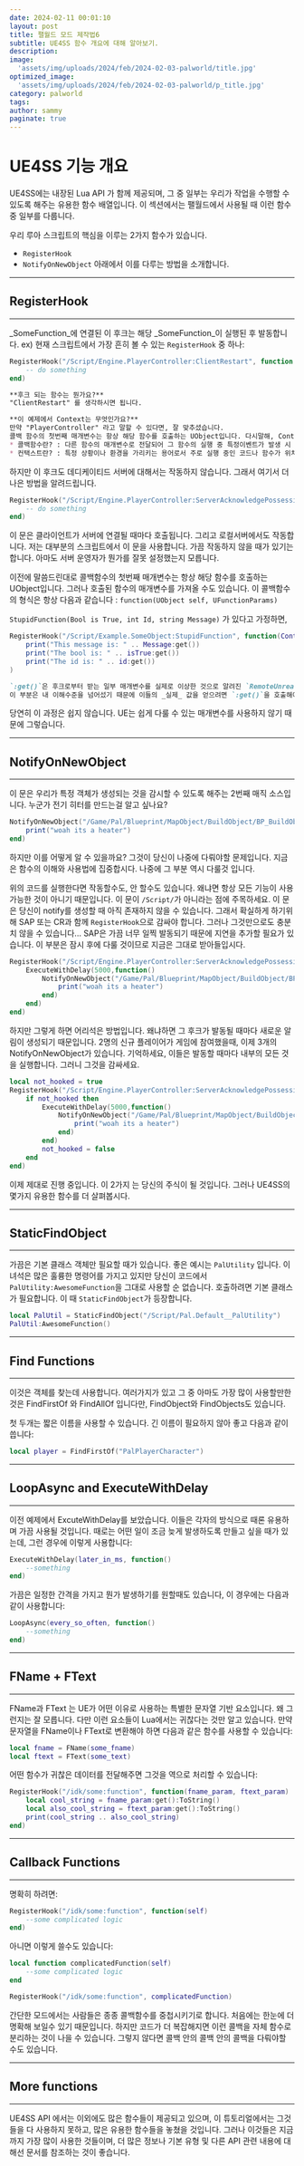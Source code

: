```yaml
---
date: 2024-02-11 00:01:10
layout: post
title: 팰월드 모드 제작법6
subtitle: UE4SS 함수 개요에 대해 알아보기.
description: 
image: 
  'assets/img/uploads/2024/feb/2024-02-03-palworld/title.jpg'
optimized_image:    
  'assets/img/uploads/2024/feb/2024-02-03-palworld/p_title.jpg'
category: palworld
tags:  
author: sammy
paginate: true
---
```


# UE4SS 기능 개요
UE4SS에는 내장된 Lua API 가 함께 제공되며, 그 중 일부는 우리가 작업을 수행할 수 있도록 해주는 유용한 함수 배열입니다.
이 섹션에서는 팰월드에서 사용될 때 이런 함수 중 일부를 다룹니다.

우리 루아 스크립트의 핵심을 이루는 2가지 함수가 있습니다.
  * `RegisterHook`
  * `NotifyOnNewObject`
아래에서 이를 다루는 방법을 소개합니다.

*****
## RegisterHook
*****
_SomeFunction_에 연결된 이 후크는 해당 _SomeFunction_이 실행된 후 발동합니다.
ex) 현재 스크립트에서 가장 흔히 볼 수 있는 `RegisterHook` 중 하나:
```lua
RegisterHook("/Script/Engine.PlayerController:ClientRestart", function (Context) 
    -- do something
end)
```
```markdown
**후크 되는 함수는 뭔가요?**
"ClientRestart" 를 생각하시면 됩니다.
```
```markdown
**이 예제에서 Context는 무엇인가요?**
만약 "PlayerController" 라고 말할 수 있다면, 잘 맞추셨습니다. 
콜백 함수의 첫번째 매개변수는 항상 해당 함수를 호출하는 UObject입니다. 다시말해, Context 입니다.
* 콜백함수란? : 다른 함수의 매개변수로 전달되어 그 함수의 실행 중 특정이벤트가 발생 시 호출되는 함수를 말합니다.
* 컨택스트란? : 특정 상황이나 환경을 가리키는 용어로서 주로 실행 중인 코드나 함수가 위치한 환경을 뜻하며, 해당 코드나 함수가 실행되는 맥락이나 상황을 의미.
```

하지만 이 후크도 데디케이티드 서버에 대해서는 작동하지 않습니다. 
그래서 여기서 더 나은 방법을 알려드립니다.
```lua
RegisterHook("/Script/Engine.PlayerController:ServerAcknowledgePossession", function(Context)
    -- do something
end)
```

이 문은 클라이언트가 서버에 연결될 때마다 호출됩니다. 그리고 로컬서버에서도 작동합니다.
저는 대부분의 스크립트에서 이 문을 사용합니다. 가끔  작동하지 않을 때가 있기는 합니다. 아마도 서버 운영자가 뭔가를 잘못 설정했는지 모릅니다.

이전에 말씀드린대로 콜백함수의 첫번째 매개변수는 항상 해당 함수를 호출하는 UObject입니다. 
그러나 호출된 함수의 매개변수를 가져올 수도 있습니다.
이 콜백함수의 형식은 항상 다음과 같습니다 : `function(UObject self, UFunctionParams)`

`StupidFunction(Bool is True, int Id, string Message)` 가 있다고 가정하면, 
```lua
RegisterHook("/Script/Example.SomeObject:StupidFunction", function(Context, isTrue, Id, Message)
    print("This message is: " .. Message:get())
    print("The bool is: " .. isTrue:get())
    print("The id is: " .. id:get())
)
```
```markdown
`:get()`은 후크로부터 받는 일부 매개변수를 실제로 이상한 것으로 알려진 `RemoteUnrealParam` 입니다. 
이 부분은 내 이해수준을 넘어섰기 때문에 이들의 _실제_ 값을 얻으려면 `:get()`을 호출해야 합니다.
```
당연히 이 과정은 쉽지 않습니다. UE는 쉽게 다룰 수 있는 매개변수를 사용하지 않기 때문에 그렇습니다.

*****
## NotifyOnNewObject
*****
이 문은 우리가 특정 객체가 생성되는 것을 감시할 수 있도록 해주는 2번째 매직 소스입니다.
누군가 전기 히터를 만드는걸 알고 싶나요?

```lua
NotifyOnNewObject("/Game/Pal/Blueprint/MapObject/BuildObject/BP_BuildObject_HeaterElectric.BP_BuildObject_HeaterElectric_C", function(Context)
    print("woah its a heater")
end)
```
하지만 이를 어떻게 알 수 있을까요? 그것이 당신이 나중에 다뤄야할 문제입니다. 
지금은 함수의 이해와 사용법에 집중합시다. 나중에 그 부분 역시 다룰것 입니다.

위의 코드를 실행한다면 작동할수도, 안 할수도 있습니다. 왜냐면 항상 모든 기능이 사용 가능한 것이 아니기 때문입니다.
이 문이 `/Script/`가 아니라는 점에 주목하세요. 이 문은 당신이 notify를 생성할 때 아직 존재하지 않을 수 있습니다.
그래서 확실하게 하기위해 SAP 또는 CR과 함께 `RegisterHook`으로 감싸야 합니다.
그러나 그것만으로도 충분치 않을 수 있습니다... SAP은 가끔 너무 일찍 발동되기 때문에 지연을 추가할 필요가 있습니다.
이 부분은 잠시 후에 다룰 것이므로 지금은 그대로 받아들입시다.

```lua
RegisterHook("/Script/Engine.PlayerController:ServerAcknowledgePossession", function(Context)
    ExecuteWithDelay(5000,function()
        NotifyOnNewObject("/Game/Pal/Blueprint/MapObject/BuildObject/BP_BuildObject_HeaterElectric_BP_BuildObject_HeaterElectric_C", function(Context)
            print("woah its a heater")
        end)
    end)
end)
```
하지만 그렇게 하면 어리석은 방법입니다. 왜냐하면 그 후크가 발동될 때마다 새로운 알림이 생성되기 때문입니다.
2명의 신규 플레이어가 게임에 참여했을때, 이제 3개의 NotifyOnNewObject가 있습니다. 
기억하세요, 이들은 발동할 때마다 내부의 모든 것을 실행합니다. 그러니 그것을 감싸세요. 
```lua
local not_hooked = true
RegisterHook("/Script/Engine.PlayerController:ServerAcknowledgePossession", function(Context)
    if not_hooked then
        ExecuteWithDelay(5000,function()
            NotifyOnNewObject("/Game/Pal/Blueprint/MapObject/BuildObject/BP_BuildObject_HeaterElectric_BP_BuildObject_HeaterElectric_C", function(Context)
                print("woah its a heater")
            end)
        end)
        not_hooked = false
    end
end)
```
이제 제대로 진행 중입니다. 
이 2가지 는 당신의 주식이 될 것입니다. 그러나 UE4SS의 몇가지 유용한 함수를 더 살펴봅시다.

*****
## StaticFindObject
*****
가끔은 기본 클래스 객체만 필요할 때가 있습니다. 좋은 예시는 `PalUtility` 입니다.
이 녀석은 많은 훌륭한 명령어를 가지고 있지만 당신이 코드에서 `PalUtility:AwesomeFunction`을 그대로 사용할 순 없습니다.
호출하려면 기본 클래스가 필요합니다. 이 때 `StaticFindObject`가 등장합니다.

```lua
local PalUtil = StaticFindObject("/Script/Pal.Default__PalUtility")
PalUtil:AwesomeFunction()
```

*****
## Find Functions
*****
이것은 객체를 찾는데 사용합니다. 여러가지가 있고 그 중 아마도 가장 많이 사용할만한 것은 FindFirstOf 와 FindAllOf 입니다만, FindObject와 FindObjects도 있습니다.

첫 두개는 짧은 이름을 사용할 수 있습니다. 긴 이름이 필요하지 않아 좋고 다음과 같이 씁니다:
```lua
local player = FindFirstOf("PalPlayerCharacter")
```

*****
## LoopAsync and ExecuteWithDelay
*****
이전 예제에서 ExcuteWithDelay를 보았습니다. 이들은 각자의 방식으로 때론 유용하며 가끔 사용될 것입니다.
때로는 어떤 일이 조금 늦게 발생하도록 만들고 싶을 때가 있는데, 그런 경우에 이렇게 사용합니다:
```lua
ExecuteWithDelay(later_in_ms, function()
    --something
end)
```
가끔은 일정한 간격을 가지고 뭔가 발생하기를 원할때도 있습니다, 이 경우에는 다음과 같이 사용합니다:
```lua
LoopAsync(every_so_often, function()
    --something
end)
```

*****
## FName + FText
*****
FName과 FText 는 UE가 어떤 이유로 사용하는 특별한 문자열 기반 요소입니다. 왜 그런지는 잘 모릅니다. 
다만 이런 요소들이 Lua에서는 귀찮다는 것만 알고 있습니다. 만약 문자열을 FName이나 FText로 변환해야 하면 다음과 같은 함수를 사용할 수 있습니다:
```lua
local fname = FName(some_fname)
local ftext = FText(some_text)
```
어떤 함수가 귀찮은 데이터를 전달해주면 그것을 역으로 처리할 수 있습니다:
```lua
RegisterHook("/idk/some:function", function(fname_param, ftext_param)
    local cool_string = fname_param:get():ToString()
    local also_cool_string = ftext_param:get():ToString()
    print(cool_string .. also_cool_string)
end)
```

*****
## Callback Functions
*****
명확히 하려면:
```lua
RegisterHook("/idk/some:function", function(self)
    --some complicated logic
end)
```
아니면 이렇게 쓸수도 있습니다:
```lua
local function complicatedFunction(self)
    --some complicated logic
end

RegisterHook("/idk/some:function", complicatedFunction)
```
간단한 모드에서는 사람들은 종종 콜백함수를 중첩시키기로 합니다. 처음에는 한눈에 더 명확해 보일수 있기 때문입니다.
하지만 코드가 더 복잡해지면 이런 콜백을 자체 함수로 분리하는 것이 나을 수 있습니다.
그렇지 않다면 콜백 안의 콜백 안의 콜백을 다뤄야할 수도 있습니다.

*****
## More functions
*****
UE4SS API 에서는 이외에도 많은 함수들이 제공되고 있으며, 이 튜토리얼에서는 그것들을 다 사용하지 못하고, 많은 유용한 함수들을 놓쳤을 것입니다.
그러나 이것들은 지금까지 가장 많이 사용한 것들이며, 더 많은 정보나 기본 유형 및 다른 API 관련 내용에 대해선 문서를 참조하는 것이 좋습니다.